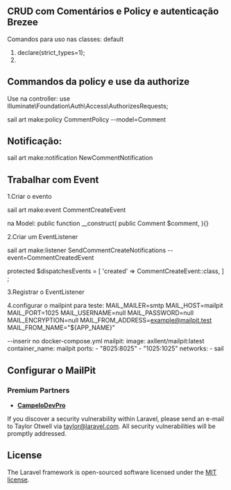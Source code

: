 
## CRUD com Comentários e Policy e autenticação Brezee

Comandos para uso nas classes: default

1. declare(strict_types=1);
2.

## Commandos da policy e use da authorize

Use na controller: use Illuminate\Foundation\Auth\Access\AuthorizesRequests;

sail art make:policy CommentPolicy --model=Comment

## Notificação:

sail art make:notification NewCommentNotification

## Trabalhar com Event

1.Criar o evento

sail art make:event CommentCreateEvent

na Model:
   public function __construct(
        public Comment $comment,
    ){}

2.Criar um EventListener

sail art make:listener SendCommentCreateNotifications --event=CommentCreatedEvent


 protected $dispatchesEvents = [
        'created' => CommentCreateEvent::class,
    ] ;

3.Registrar o EventListener

4.configurar o mailpint para teste:
MAIL_MAILER=smtp
MAIL_HOST=mailpit
MAIL_PORT=1025
MAIL_USERNAME=null
MAIL_PASSWORD=null
MAIL_ENCRYPTION=null
MAIL_FROM_ADDRESS=example@mailpit.test
MAIL_FROM_NAME="${APP_NAME}"

--inserir no docker-compose.yml
    mailpit:
        image: axllent/mailpit:latest
        container_name: mailpit
        ports:
        - "8025:8025"
        - "1025:1025"
        networks:
            - sail


## Configurar o MailPit

### Premium Partners

- **[CampeloDevPro](https://campelodevpro.com/)**



If you discover a security vulnerability within Laravel, please send an e-mail to Taylor Otwell via [taylor@laravel.com](mailto:taylor@laravel.com). All security vulnerabilities will be promptly addressed.

## License

The Laravel framework is open-sourced software licensed under the [MIT license](https://opensource.org/licenses/MIT).
